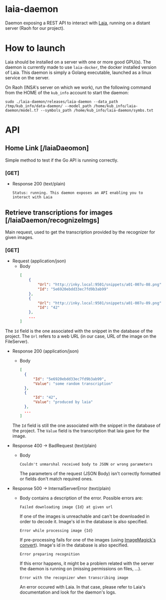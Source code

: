 # laia-daemon

Daemon exposing a REST API to interact with [Laia](https://github.com/jpuigcerver/Laia), running on a distant server (Raoh for our project).

# How to launch
Laia should be installed on a server with one or more good GPU(s). The daemon is currently made to use `laia-docker`,
the docker installed version of Laia. This daemon is simply a Golang executable, launched as a linux service on the server.

On Raoh (INSA's server on which we work), run the following command from the HOME of the `kub_info` account to start the daemon:
```shell script
sudo ./laia-daemon/releases/laia-daemon --data_path /tmp/kub_info/data-daemon/ --model_path /home/kub_info/laia-daemon/model.t7 --symbols_path /home/kub_info/laia-daemon/symbs.txt
```

# API

## Home Link \[/laiaDaeomon\]
Simple method to test if the Go API is running correctly.

### \[GET\]
- Response 200 (text/plain)
    ~~~
    Status: running. This daemon exposes an API enabling you to interact with Laia
    ~~~

## Retrieve transcriptions for images \[/laiaDaemon/recognizeImgs\]
Main request, used to get the transcription provided by the recognizer for given images.

### \[GET\]
- Request (application/json)
	- Body
		~~~json
	   [
		    {
		        "Url": "http://inky.local:9501/snippets/a01-007u-08.png",
		        "Id": "5e6920ebdd33ec7fd9b3ab99"
		    },
		    {
		        "Url": "http://inky.local:9501/snippets/a01-007u-09.png",
		        "Id": "42"
		    },
		    ...
	   ]
		~~~
The `Id` field is the one associated with the snippet in the database of the project.
The `Url` refers to a web URL (in our case, URL of the image on the FileServer).

- Response 200 (application/json)
    - Body
        ~~~json
      [
          {
              "Id": "5e6920ebdd33ec7fd9b3ab99",
              "Value": "some random transcription"
          },
          {
              "Id": "42",
              "Value": "produced by laia"
          },
          ...
      ]
      ~~~
  The `Id` field is still the one associated with the snippet in the database of the project.
  The `Value` field is the transcription that laia gave for the image.
  
- Response 400 -> BadRequest (text/plain)
    - Body
        ~~~
        Couldn't unmarshal received body to JSON or wrong parameters
        ~~~
        The parameters of the request (JSON Body) isn't correctly formatted or fields don't match required ones.

    

- Response 500 -> InternalServerError (text/plain)
    - Body contains a description of the error. Possible errors are:
        ~~~text
        Failed downloading image {Id} at given url
        ~~~
        If one of the images is unreachable and can't be downloaded in order to decode it. Image's id in the database is also specified.  
        ~~~text
        Error while processing image {Id}
        ~~~
        If pre-processing fails for one of the images (using [ImageMagick's convert](https://imagemagick.org/index.php)). Image's id in the database is also specified.
        ~~~text
        Error preparing recognition
        ~~~
        If this error happens, it might be a problem related with the server the daemon is running on
        (missing permissions on files, ...).
        ~~~text
        Error with the recognizer when transcribing image
        ~~~
        An error occured with Laia. In that case, please refer to Laia's documentation and look for the daemon's logs.
        
    
